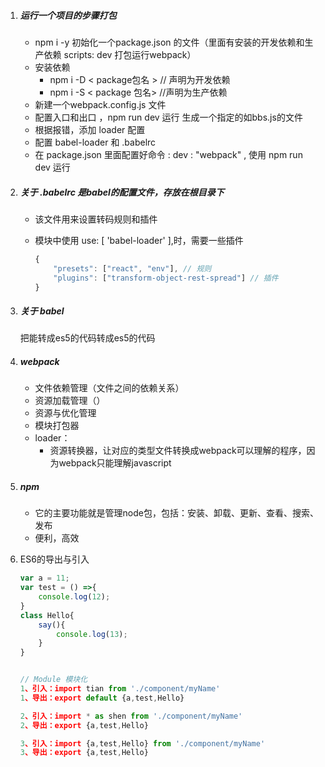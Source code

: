 1. ##### 运行一个项目的步骤打包

   - npm i -y    初始化一个package.json 的文件（里面有安装的开发依赖和生产依赖    scripts:  dev 打包运行webpack）
   - 安装依赖
     - npm i -D  < package包名 >  // 声明为开发依赖
     - npm i -S < package 包名>    //声明为生产依赖
   - 新建一个webpack.config.js 文件
   - 配置入口和出口  ，npm run dev 运行 生成一个指定的如bbs.js的文件
   - 根据报错，添加 loader 配置
   - 配置 babel-loader 和 .babelrc
   - 在 package.json 里面配置好命令 : dev : "webpack" , 使用 npm run dev 运行

2. ##### 关于 .babelrc   是babel的配置文件，存放在根目录下

   - 该文件用来设置转码规则和插件

   - 模块中使用 use: [ 'babel-loader' ],时，需要一些插件

     ```javascript
     {
         "presets": ["react", "env"], // 规则
         "plugins": ["transform-object-rest-spread"] // 插件
     }
     ```

3. ##### 关于 babel

   把能转成es5的代码转成es5的代码

4. ##### webpack

   - 文件依赖管理（文件之间的依赖关系）
   - 资源加载管理（）
   - 资源与优化管理
   - 模块打包器
   - loader：
     - 资源转换器，让对应的类型文件转换成webpack可以理解的程序，因为webpack只能理解javascript

5. ##### npm

   - 它的主要功能就是管理node包，包括：安装、卸载、更新、查看、搜索、发布
   - 便利，高效

6. ES6的导出与引入

   ```javascript
   var a = 11;
   var test = () =>{
       console.log(12);
   }
   class Hello{
       say(){
           console.log(13);
       }
   }


   // Module 模块化
   1、引入：import tian from './component/myName'
   1、导出：export default {a,test,Hello}

   2、引入：import * as shen from './component/myName'
   2、导出：export {a,test,Hello}

   3、引入：import {a,test,Hello} from './component/myName'
   3、导出：export {a,test,Hello}
   ```

   ​